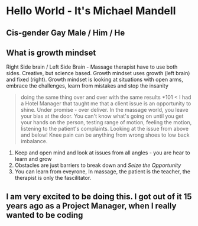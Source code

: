# Hello World - It's Michael Mandell
## Cis-gender Gay Male / Him / He
## What is growth mindset
Right Side brain / Left Side Brain - Massage therapist have to use both sides. Creative, but science based. Growth mindset uses growth (left brain) and fixed (right). Growth mindset is looking at situations with open arms, embrace the challenges, learn from mistakes and stop the insanity 
>doing the same thing over and over with the same results *101 <
I had a Hotel Manager that taught me that a client issue is an opportunity to shine. Under promise - over deliver. In the massage world, you leave your bias at the door. You can't know what's going on until you get your hands on the person, testing range of motion, feeling the motion, listening to the patient's complaints.  Looking at the issue from above and below! Knee pain can be anything from wrong shoes to low back imbalance.  
1. Keep and open mind and look at issues from all angles - you are hear to learn and grow
2. Obstacles are just barriers to break down and *Seize the Opportunity*
3. You can learn from eveyrone, In massage, the patient is the teacher, the therapist is only the fascilitator.
## I am very excited to be doing this. I got out of it 15 years ago as a Project Manager, when I really wanted to be coding
